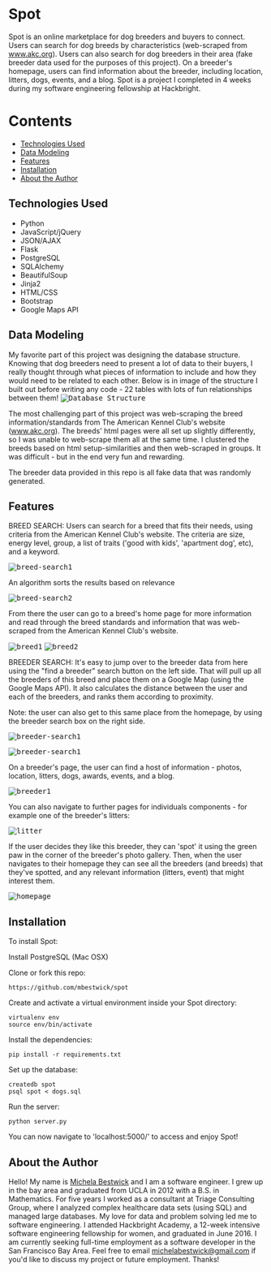 # Spot

Spot is an online marketplace for dog breeders and buyers to connect. Users can search for dog breeds by characteristics (web-scraped from www.akc.org). Users can also search for dog breeders in their area (fake breeder data used for the purposes of this project). On a breeder's homepage, users can find information about the breeder, including location, litters, dogs, events, and a blog.
Spot is a project I completed in 4 weeks during my software engineering fellowship at Hackbright. 

# Contents
* [Technologies Used](#technologiesused)
* [Data Modeling](#data)
* [Features](#features)
* [Installation](#install)
* [About the Author](#author)


## <a name="technologiesused"></a>Technologies Used

* Python
* JavaScript/jQuery
* JSON/AJAX
* Flask
* PostgreSQL
* SQLAlchemy
* BeautifulSoup
* Jinja2
* HTML/CSS
* Bootstrap
* Google Maps API

## <a name="data"></a>Data Modeling

My favorite part of this project was designing the database structure. Knowing that dog breeders need to present a lot of data to their buyers, I really thought through what pieces of information to include and how they would need to be related to each other. Below is in image of the structure I built out before writing any code - 22 tables with lots of fun relationships between them!
<kbd>![Database Structure](/static/img/database_structure.png)</kbd>

The most challenging part of this project was web-scraping the breed information/standards from The American Kennel Club's website (www.akc.org). The breeds' html pages were all set up slightly differently, so I was unable to web-scrape them all at the same time. I clustered the breeds based on html setup-similarities and then web-scraped in groups. It was difficult - but in the end very fun and rewarding.

The breeder data provided in this repo is all fake data that was randomly generated.

## <a name="features"></a>Features

BREED SEARCH: Users can search for a breed that fits their needs, using criteria from the American Kennel Club's website. The criteria are size, energy level, group, a list of traits ('good with kids', 'apartment dog', etc), and a keyword. 

<kbd>![breed-search1](/static/img/readme/breed-search.png)</kbd>

An algorithm sorts the results based on relevance

<kbd>![breed-search2](/static/img/readme/breed-search2.png)</kbd>

From there the user can go to a breed's home page for more information and read through the breed standards and information that was web-scraped from the American Kennel Club's website.

<kbd>![breed1](/static/img/readme/breed1.png)</kbd>
<kbd>![breed2](/static/img/readme/breed2.png)</kbd>

BREEDER SEARCH: It's easy to jump over to the breeder data from here using the "find a breeder" search button on the left side. That will pull up all the breeders of this breed and place them on a Google Map (using the Google Maps API). It also calculates the distance between the user and each of the breeders, and ranks them according to proximity. 

Note: the user can also get to this same place from the homepage, by using the breeder search box on the right side.

<kbd>![breeder-search1](/static/img/readme/breeder-search.png)</kbd>


<kbd>![breeder-search1](/static/img/readme/breeder-search1.png)</kbd>

On a breeder's page, the user can find a host of information - photos, location, litters, dogs, awards, events, and a blog. 

<kbd>![breeder1](/static/img/readme/breeder1.png)</kbd>

You can also navigate to further pages for individuals components - for example one of the breeder's litters:

<kbd>![litter](/static/img/readme/litter.png)</kbd>

If the user decides they like this breeder, they can 'spot' it using the green paw in the corner of the breeder's photo gallery. Then, when the user navigates to their homepage they can see all the breeders (and breeds) that they've spotted, and any relevant information (litters, event) that might interest them. 

<kbd>![homepage](/static/img/readme/homepage.png)</kbd>

## <a name="install"></a>Installation

To install Spot:

Install PostgreSQL (Mac OSX)

Clone or fork this repo:

```
https://github.com/mbestwick/spot
```

Create and activate a virtual environment inside your Spot directory:

```
virtualenv env
source env/bin/activate
```

Install the dependencies:

```
pip install -r requirements.txt
```

Set up the database:

```
createdb spot
psql spot < dogs.sql
```

Run the server:

```
python server.py
```

You can now navigate to 'localhost:5000/' to access and enjoy Spot!

## <a name="author"></a>About the Author

Hello! My name is [Michela Bestwick](https://www.linkedin.com/in/michela-bestwick/) and I am a software engineer. I grew up in the bay area and graduated from UCLA in 2012 with a B.S. in Mathematics. For five years I worked as a consultant at Triage Consulting Group, where I analyzed complex healthcare data sets (using SQL) and managed large databases. My love for data and problem solving led me to software engineering. I attended Hackbright Academy, a 12-week intensive software engineering fellowship for women, and graduated in June 2016. I am currently seeking full-time employment as a software developer in the San Francisco Bay Area. Feel free to email michelabestwick@gmail.com if you'd like to discuss my project or future employment. Thanks!

